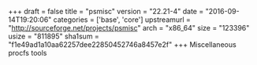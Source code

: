 +++
draft = false
title = "psmisc"
version = "22.21-4"
date = "2016-09-14T19:20:06"
categories = ['base', 'core']
upstreamurl = "http://sourceforge.net/projects/psmisc"
arch = "x86_64"
size = "123396"
usize = "811895"
sha1sum = "f1e49ad1a10aa62257dee22850452746a8457e2f"
+++
Miscellaneous procfs tools